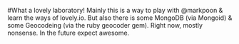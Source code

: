 #What a lovely laboratory!
Mainly this is a way to play with @markpoon & learn the ways of lovely.io. But also there is some MongoDB (via Mongoid) & some Geocodeing (via the ruby geocoder
gem).  Right now, mostly nonsense. In the future expect awesome.